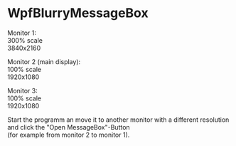 # WpfBlurryMessageBox

Monitor 1:<br>
300% scale<br>
3840x2160

Monitor 2 (main display):<br>
100% scale<br>
1920x1080

Monitor 3:<br>
100% scale<br>
1920x1080


Start the programm an move it to another monitor with a different resolution and click the "Open MessageBox"-Button<br>(for example from monitor 2 to monitor 1).
